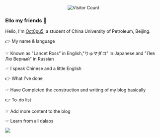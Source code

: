 <div align="center">
  
![Visitor Count](https://profile-counter.glitch.me/Octopus058/count.svg)

</div>

### Ello my friends 👋

Hello, I'm [Oct0pu5](https://Oct0pu5.cn/), a student of China University of Petroleum, Beijing.

👉 My name & language

☞ Known as "Lancet Ross" in English,"りゅマダコ" in Japanese and "Лев Лю Верный" in Russian

☞ I speak Chinese and a little English

👉 What I've done

☞ Have Completed the construction and writing of my blog basically

👉 To-do list

☞ Add more content to the blog

☞ Learn from all dalaos

[![](https://github-readme-stats.vercel.app/api?username=Octopus058&show_icons=true&theme=tokyonight)](https://github.com/anuraghazra/github-readme-stats)

